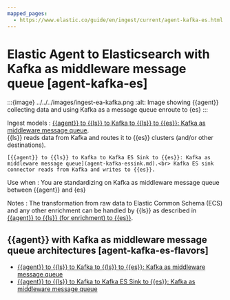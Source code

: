 ```yaml
---
mapped_pages:
  - https://www.elastic.co/guide/en/ingest/current/agent-kafka-es.html
---
```


# Elastic Agent to Elasticsearch with Kafka as middleware message queue [agent-kafka-es]

:::{image} ../../../images/ingest-ea-kafka.png
:alt: Image showing {{agent}} collecting data and using Kafka as a message queue enroute to {es}
:::

Ingest models
:   [{{agent}} to {{ls}} to Kafka to {{ls}} to {{es}}: Kafka as middleware message queue](agent-kafka-ls.md).<br> {{ls}} reads data from Kafka and routes it to {{es}} clusters (and/or other destinations).

    [{{agent}} to {{ls}} to Kafka to Kafka ES Sink to {{es}}: Kafka as middleware message queue](agent-kafka-essink.md).<br> Kafka ES sink connector reads from Kafka and writes to {{es}}.


Use when
:   You are standardizing on Kafka as middleware message queue between {{agent}} and {es}

Notes
:   The transformation from raw data to Elastic Common Schema (ECS) and any other enrichment can be handled by {{ls}} as described in [{{agent}} to {{ls}} (for enrichment) to {{es}}](ls-enrich.md).


## {{agent}} with Kafka as middleware message queue architectures [agent-kafka-es-flavors]

* [{{agent}} to {{ls}} to Kafka to {{ls}} to {{es}}: Kafka as middleware message queue](agent-kafka-ls.md)
* [{{agent}} to {{ls}} to Kafka to Kafka ES Sink to {{es}}: Kafka as middleware message queue](agent-kafka-essink.md)



